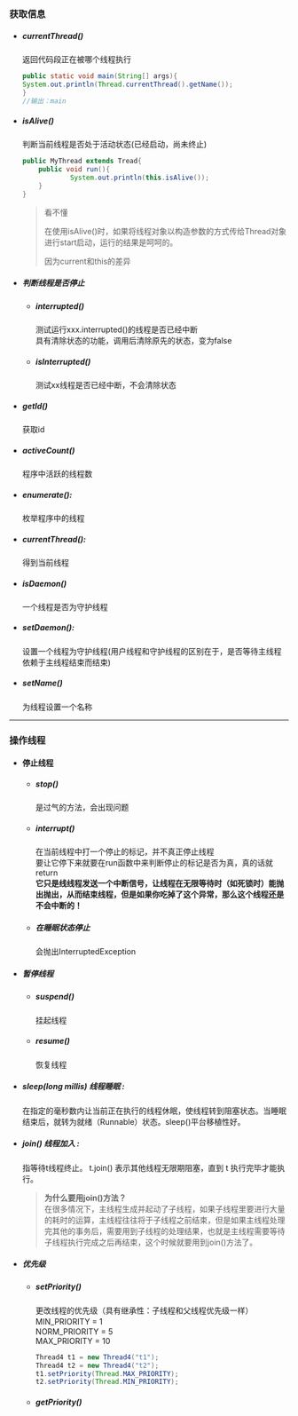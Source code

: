 ### 获取信息

* ##### currentThread\(\)

  返回代码段正在被哪个线程执行

  ```java
  public static void main(String[] args){
  System.out.println(Thread.currentThread().getName());
  }
  //输出：main
  ```

* ##### isAlive\(\)

  判断当前线程是否处于活动状态\(已经启动，尚未终止\)

  ```java
  public MyThread extends Tread{
      public void run(){
              System.out.println(this.isAlive());
      }
  }
  ```

  > 看不懂
  >
  > 在使用isAlive\(\)时，如果将线程对象以构造参数的方式传给Thread对象进行start启动，运行的结果是呵呵的。
  >
  > 因为current和this的差异

* ##### 判断线程是否停止

  * ##### interrupted\(\)

    测试运行xxx.interrupted\(\)的线程是否已经中断  
    具有清除状态的功能，调用后清除原先的状态，变为false

  * ##### isInterrupted\(\)

    测试xx线程是否已经中断，不会清除状态
* ##### getId\(\)

  获取id

* ##### activeCount\(\)

  程序中活跃的线程数

* ##### enumerate\(\):

  枚举程序中的线程

* ##### currentThread\(\):

  得到当前线程

* ##### isDaemon\(\)

  一个线程是否为守护线程

* ##### setDaemon\(\):

  设置一个线程为守护线程\(用户线程和守护线程的区别在于，是否等待主线程依赖于主线程结束而结束\)

* ##### setName\(\)

  为线程设置一个名称

---

### 操作线程

* #### 停止线程

  * ##### stop\(\)

    是过气的方法，会出现问题

  * ##### interrupt\(\)

    在当前线程中打一个停止的标记，并不真正停止线程  
    要让它停下来就要在run函数中来判断停止的标记是否为真，真的话就return  
    **它只是线线程发送一个中断信号，让线程在无限等待时（如死锁时）能抛出抛出，从而结束线程，但是如果你吃掉了这个异常，那么这个线程还是不会中断的！**

  * ##### 在睡眠状态停止

    会抛出InterruptedException
* ##### 暂停线程

  * ##### suspend\(\)

    挂起线程

  * ##### resume\(\)

    恢复线程
* ##### sleep\(long millis\) 线程睡眠 :

  在指定的毫秒数内让当前正在执行的线程休眠，使线程转到阻塞状态。当睡眠结束后，就转为就绪（Runnable）状态。sleep\(\)平台移植性好。

* ##### join\(\) 线程加入 :

  指等待t线程终止。 t.join\(\) 表示其他线程无限期阻塞，直到 t 执行完毕才能执行。

  > **为什么要用join\(\)方法？**  
  > 在很多情况下，主线程生成并起动了子线程，如果子线程里要进行大量的耗时的运算，主线程往往将于子线程之前结束，但是如果主线程处理完其他的事务后，需要用到子线程的处理结果，也就是主线程需要等待子线程执行完成之后再结束，这个时候就要用到join\(\)方法了。

* ##### 优先级

  * ##### setPriority\(\)

    更改线程的优先级（具有继承性：子线程和父线程优先级一样）  
    MIN\_PRIORITY = 1 　　   
    NORM\_PRIORITY = 5   
    MAX\_PRIORITY = 10

    ```java
    Thread4 t1 = new Thread4("t1");
    Thread4 t2 = new Thread4("t2");
    t1.setPriority(Thread.MAX_PRIORITY);
    t2.setPriority(Thread.MIN_PRIORITY);
    ```

  * ##### getPriority\(\)



